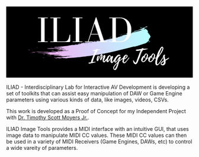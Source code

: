  ![ILIAD Image Tools](assets/img_tools_logo.png)
 
ILIAD - Interdisciplinary Lab for Interactive AV Development is developing a set of toolkits that can assist easy manipulation of DAW or Game Engine parameters using various kinds of data, like images, videos, CSVs. 
 
This work is developed as a Proof of Concept for my Independent Project with [Dr. Timothy Scott Moyers Jr.](http://www.timmoyers.com/).
 
ILIAD Image Tools provides a MIDI interface with an intuitive GUI, that uses image data to manipulate MIDI CC values. These MIDI CC values can then be used in a variety of MIDI Receivers (Game Engines, DAWs, etc) to control a wide vareity of parameters.
